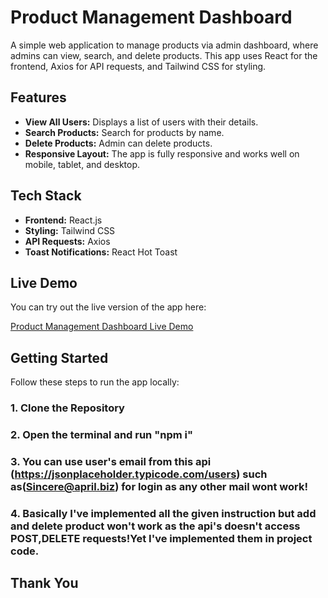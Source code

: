# Product Management Dashboard

A simple web application to manage products via admin dashboard, where admins can view, search, and delete products. This app uses React for the frontend, Axios for API requests, and Tailwind CSS for styling.

## Features

- **View All Users:** Displays a list of users with their details.
- **Search Products:** Search for products by name.
- **Delete Products:** Admin can delete products.
- **Responsive Layout:** The app is fully responsive and works well on mobile, tablet, and desktop.

## Tech Stack

- **Frontend:** React.js
- **Styling:** Tailwind CSS
- **API Requests:** Axios
- **Toast Notifications:** React Hot Toast

## Live Demo

You can try out the live version of the app here:

[Product Management Dashboard Live Demo](https://xentrotask.netlify.app)

## Getting Started

Follow these steps to run the app locally:

### 1. Clone the Repository
### 2. Open the terminal and run "npm i"
### 3. You can use user's email from this api (https://jsonplaceholder.typicode.com/users) such as(Sincere@april.biz) for login as any other mail wont work!
### 4. Basically I've implemented all the given instruction but add and delete product won't work as the api's doesn't access POST,DELETE requests!Yet I've implemented them in project code.

## Thank You